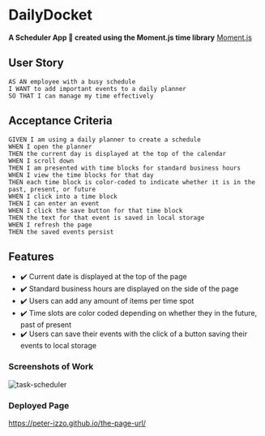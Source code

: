 # DailyDocket

**A Scheduler App :calendar: created using the Moment.js time library**
[Moment.js](https://momentjs.com/)

## User Story

```
AS AN employee with a busy schedule
I WANT to add important events to a daily planner
SO THAT I can manage my time effectively
```


## Acceptance Criteria

```
GIVEN I am using a daily planner to create a schedule
WHEN I open the planner
THEN the current day is displayed at the top of the calendar
WHEN I scroll down
THEN I am presented with time blocks for standard business hours
WHEN I view the time blocks for that day
THEN each time block is color-coded to indicate whether it is in the past, present, or future
WHEN I click into a time block
THEN I can enter an event
WHEN I click the save button for that time block
THEN the text for that event is saved in local storage
WHEN I refresh the page
THEN the saved events persist
```

## Features

* :heavy_check_mark: Current date is displayed at the top of the page
* :heavy_check_mark: Standard business hours are displayed on the side of the page
* :heavy_check_mark: Users can add any amount of items per time spot
* :heavy_check_mark: Time slots are color coded depending on whether they in the future, past of present
* :heavy_check_mark: Users can save their events with the click of a button saving their events to local storage

### Screenshots of Work

![task-scheduler](./Assets/screenshot.png)

### Deployed Page

https://peter-izzo.github.io/the-page-url/

